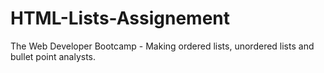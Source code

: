 # HTML-Lists-Assignement

The Web Developer Bootcamp - Making ordered lists, unordered lists and bullet point analysts.
